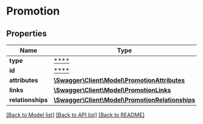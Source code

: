 # Promotion

## Properties
Name | Type | Description | Notes
------------ | ------------- | ------------- | -------------
**type** | [****](.md) |  | [optional] 
**id** | [****](.md) |  | [optional] 
**attributes** | [**\Swagger\Client\Model\PromotionAttributes**](PromotionAttributes.md) |  | [optional] 
**links** | [**\Swagger\Client\Model\PromotionLinks**](PromotionLinks.md) |  | [optional] 
**relationships** | [**\Swagger\Client\Model\PromotionRelationships**](PromotionRelationships.md) |  | [optional] 

[[Back to Model list]](../../README.md#documentation-for-models) [[Back to API list]](../../README.md#documentation-for-api-endpoints) [[Back to README]](../../README.md)

